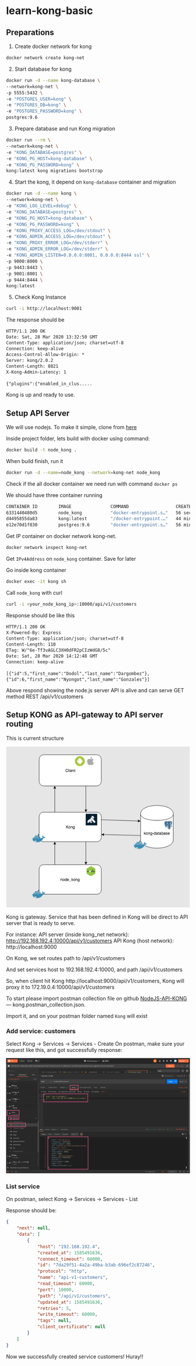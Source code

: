 # learn-kong-basic

## Preparations
1. Create docker network for kong
```sh
docker network create kong-net
```

2. Start database for kong
```sh
docker run -d --name kong-database \
--network=kong-net \
-p 5555:5432 \
-e "POSTGRES_USER=kong" \
-e "POSTGRES_DB=kong" \
-e "POSTGRES_PASSWORD=kong" \
postgres:9.6
```

3. Prepare database and run Kong migration
```sh
docker run --rm \
--network=kong-net \
-e "KONG_DATABASE=postgres" \
-e "KONG_PG_HOST=kong-database" \
-e "KONG_PG_PASSWORD=kong" \
kong:latest kong migrations bootstrap
```

4. Start the kong, it depend on `kong-database` container and migration
```sh
docker run -d --name kong \
--network=kong-net \
-e "KONG_LOG_LEVEL=debug" \
-e "KONG_DATABASE=postgres" \
-e "KONG_PG_HOST=kong-database" \
-e "KONG_PG_PASSWORD=kong" \
-e "KONG_PROXY_ACCESS_LOG=/dev/stdout" \
-e "KONG_ADMIN_ACCESS_LOG=/dev/stdout" \
-e "KONG_PROXY_ERROR_LOG=/dev/stderr" \
-e "KONG_ADMIN_ERROR_LOG=/dev/stderr" \
-e "KONG_ADMIN_LISTEN=0.0.0.0:8001, 0.0.0.0:8444 ssl" \
-p 9000:8000 \
-p 9443:8443 \
-p 9001:8001 \
-p 9444:8444 \
kong:latest
```

5. Check Kong Instance
```sh
curl -i http://localhost:9001
```

The response should be
```
HTTP/1.1 200 OK
Date: Sat, 28 Mar 2020 13:32:50 GMT
Content-Type: application/json; charset=utf-8
Connection: keep-alive
Access-Control-Allow-Origin: *
Server: kong/2.0.2
Content-Length: 8821
X-Kong-Admin-Latency: 1

{"plugins":{"enabled_in_clus.....
```

Kong is up and ready to use.


## Setup API Server
We will use nodejs. To make it simple, clone from [here](https://github.com/faren/NodeJS-API-KONG)

Inside project folder, lets build with docker using command:
```sh
docker build -t node_kong .
```
When build finish, run it
```sh
docker run -d --name=node_kong --network=kong-net node_kong
```
Check if the all docker container we need run with command `docker ps`

We should have three container running
```sh
CONTAINER ID        IMAGE               COMMAND                  CREATED             STATUS              PORTS                                                                                            NAMES
6331440480d5        node_kong           "docker-entrypoint.s…"   56 seconds ago      Up 56 seconds       10000/tcp                                                                                        node_kong
d4495855da83        kong:latest         "/docker-entrypoint.…"   44 minutes ago      Up 44 minutes       0.0.0.0:9000->8000/tcp, 0.0.0.0:9001->8001/tcp, 0.0.0.0:9443->8443/tcp, 0.0.0.0:9444->8444/tcp   kong
e12e70d1f830        postgres:9.6        "docker-entrypoint.s…"   56 minutes ago      Up 56 minutes       0.0.0.0:5555->5432/tcp                                                                           kong-database

```
Get IP container on docker network kong-net.
```sh
docker network inspect kong-net
```
Get `IPv4Address` on `node_kong` container. Save for later

Go inside kong container
```sh
docker exec -it kong sh
```
Call `node_kong` with curl
```sh
curl -i <your_node_kong_ip>:10000/api/v1/customers
```
Response should be like this
```
HTTP/1.1 200 OK
X-Powered-By: Express
Content-Type: application/json; charset=utf-8
Content-Length: 110
ETag: W/"6e-Tf3vAGLC3XH0dFR2pCIzWdG8/5c"
Date: Sat, 28 Mar 2020 14:12:48 GMT
Connection: keep-alive

[{"id":5,"first_name":"Dodol","last_name":"Dargombez"},{"id":6,"first_name":"Nyongot","last_name":"Gonzales"}]
```
Above respond showing the node.js server API is alive and can serve GET method REST /api/v1/customers

## Setup KONG as API-gateway to API server routing
This is current structure

![kong structure](https://raw.githubusercontent.com/ardinusawan/learn-kong-basic/master/kong%20structure.png)

Kong is gateway. Service that has been defined in Kong will be direct to API server that is ready to serve.

For instance:
API server (inside kong_net network): http://192.168.192.4:10000/api/v1/customers
API Kong (host network): http://localhost:9000

On Kong, we set routes path to /api/v1/customers

And set services host to 192.168.192.4:10000, and path /api/v1/customers

So, when client hit Kong http://localhost:9000/api/v1/customers, Kong will proxy it to 172.19.0.4:10000/api/v1/customers

To start please import postman collection file on github [NodeJS-API-KONG](https://github.com/faren/NodeJS-API-KONG) — kong.postman_collection.json.

Import it, and on your postman folder named `Kong` will exist

### Add service: customers
Select Kong -> Services -> Services - Create
On postman, make sure your request like this, and got successfully response:

![Create new services](https://raw.githubusercontent.com/ardinusawan/learn-kong-basic/master/create.png)

### List service
On postman, select Kong -> Services -> Services - List

Response should be:
```json
{
    "next": null,
    "data": [
        {
            "host": "192.168.192.4",
            "created_at": 1585491636,
            "connect_timeout": 60000,
            "id": "7da29f51-4a2a-49ba-b3ab-696ef2c87246",
            "protocol": "http",
            "name": "api-v1-customers",
            "read_timeout": 60000,
            "port": 10000,
            "path": "/api/v1/customers",
            "updated_at": 1585491636,
            "retries": 5,
            "write_timeout": 60000,
            "tags": null,
            "client_certificate": null
        }
    ]
}
```
Now we successfully created service customers! Huray!!
